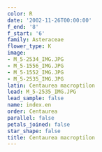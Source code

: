 ```yaml
---
color: R
date: '2002-11-26T00:00:00'
f_end: '8'
f_start: '6'
family: Asteraceae
flower_type: K
image:
- M_5-2534_IMG.JPG
- M_5-1556_IMG.JPG
- M_5-1552_IMG.JPG
- M_5-2535_IMG.JPG
latin: Centaurea macroptilon
lead: M_5-2535_IMG.JPG
lead_sample: false
name: index.en
order: Centaurea
parallel: false
petals_joined: false
star_shape: false
title: Centaurea macroptilon
---
```

